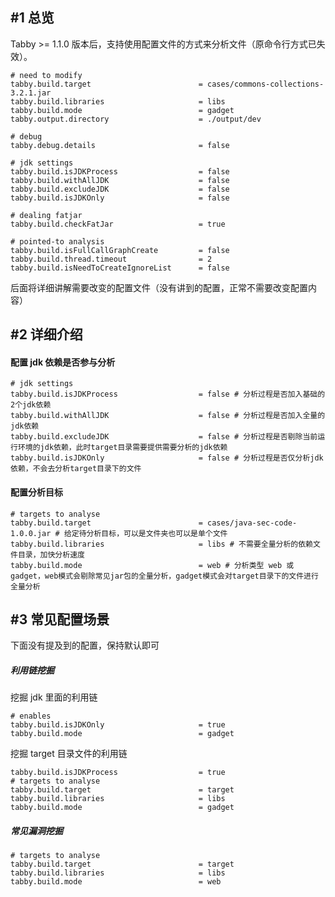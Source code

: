 ## #1 总览

Tabby >= 1.1.0 版本后，支持使用配置文件的方式来分析文件（原命令行方式已失效）。
```properties
# need to modify
tabby.build.target                        = cases/commons-collections-3.2.1.jar
tabby.build.libraries                     = libs
tabby.build.mode                          = gadget
tabby.output.directory                    = ./output/dev

# debug
tabby.debug.details                       = false

# jdk settings
tabby.build.isJDKProcess                  = false
tabby.build.withAllJDK                    = false
tabby.build.excludeJDK                    = false
tabby.build.isJDKOnly                     = false

# dealing fatjar
tabby.build.checkFatJar                   = true

# pointed-to analysis
tabby.build.isFullCallGraphCreate         = false
tabby.build.thread.timeout                = 2
tabby.build.isNeedToCreateIgnoreList      = false
```

后面将详细讲解需要改变的配置文件（没有讲到的配置，正常不需要改变配置内容）

## #2 详细介绍

#### 配置 jdk 依赖是否参与分析
```properties
# jdk settings
tabby.build.isJDKProcess                  = false # 分析过程是否加入基础的2个jdk依赖
tabby.build.withAllJDK                    = false # 分析过程是否加入全量的jdk依赖
tabby.build.excludeJDK                    = false # 分析过程是否剔除当前运行环境的jdk依赖，此时target目录需要提供需要分析的jdk依赖
tabby.build.isJDKOnly                     = false # 分析过程是否仅分析jdk依赖，不会去分析target目录下的文件
```

#### 配置分析目标

```properties
# targets to analyse
tabby.build.target                        = cases/java-sec-code-1.0.0.jar # 给定待分析目标，可以是文件夹也可以是单个文件
tabby.build.libraries                     = libs # 不需要全量分析的依赖文件目录，加快分析速度
tabby.build.mode                          = web # 分析类型 web 或 gadget，web模式会剔除常见jar包的全量分析，gadget模式会对target目录下的文件进行全量分析
```

## #3 常见配置场景
下面没有提及到的配置，保持默认即可
##### 利用链挖掘
挖掘 jdk 里面的利用链
```properties
# enables
tabby.build.isJDKOnly                     = true
tabby.build.mode                          = gadget
```
挖掘 target 目录文件的利用链
```properties
tabby.build.isJDKProcess                  = true
# targets to analyse
tabby.build.target                        = target
tabby.build.libraries                     = libs
tabby.build.mode                          = gadget
```

##### 常见漏洞挖掘
```properties
# targets to analyse
tabby.build.target                        = target
tabby.build.libraries                     = libs
tabby.build.mode                          = web
```